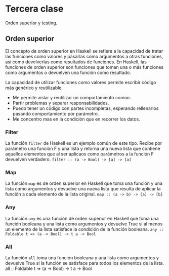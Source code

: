 # Tercera clase
Orden superior y testing.

## Orden superior
El concepto de orden superior en Haskell se refiere a la capacidad de tratar las funciones como valores y pasarlas como argumentos a otras funciones, así como devolverlas como resultados de funciones. En Haskell, las funciones de orden superior son funciones que toman una o más funciones como argumentos o devuelven una función como resultado.

La capacidad de utilizar funciones como valores permite escribir código más genérico y reutilizable. 

- Me permite aislar y reutilizar un comportamiento común.
- Partir problemas y separar responsabilidades.
- Puedo tener un código con partes incompletas, esperando rellenarlos pasando comportamiento por parámetro.
- Me concentro mas en la condición que en recorrer los datos.

### Filter
La función `filter` de Haskell es un ejemplo común de este tipo. Recibe por parámetro una función F y una lista y retorna una nueva lista que contiene aquellos elementos que al ser aplicaos como parámetros a la función F devuelven verdadero.
`filter :: (a -> Bool) -> [a] -> [a]`

### Map 
La función `map` es de orden superior en Haskell que toma una función y una lista como argumentos y devuelve una nueva lista que resulta de aplicar la función a cada elemento de la lista original.
`map :: (a -> b) -> [a] -> [b]`

### Any
La función `any` es una función de orden superior en Haskell que toma una función booleana y una lista como argumentos y devuelve True si al menos un elemento de la lista satisface la condición de la función booleana. 
`any :: Foldable t => (a -> Bool) -> t a -> Bool`

### All
La función `all` toma una función booleana y una lista como argumentos y devuelve True si la función se satisface para todos los elementos de la lista. 
all :: Foldable t => (a -> Bool) -> t a -> Bool